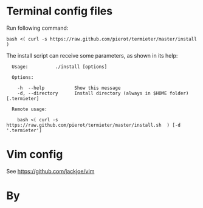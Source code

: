 # Terminal config files

Run following command:

`bash <( curl -s https://raw.github.com/pierot/termieter/master/install )`

The install script can receive some parameters, as shown in its help:

```
  Usage:          ./install [options]

  Options:

    -h  --help           Show this message
    -d, --directory      Install directory (always in $HOME folder) [.termieter]

  Remote usage:

    bash <( curl -s https://raw.github.com/pierot/termieter/master/install.sh  ) [-d '.termieter']
```

# Vim config

See https://github.com/jackjoe/vim

# By
